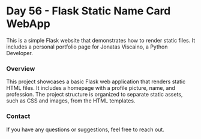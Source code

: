 # Day 56 - Flask Static Name Card WebApp

This is a simple Flask website that demonstrates how to render static files. It includes a personal portfolio page for Jonatas Viscaino, a Python Developer.

### Overview
This project showcases a basic Flask web application that renders static HTML files. It includes a homepage with a profile picture, name, and profession. The project structure is organized to separate static assets, such as CSS and images, from the HTML templates.

### Contact
If you have any questions or suggestions, feel free to reach out.

